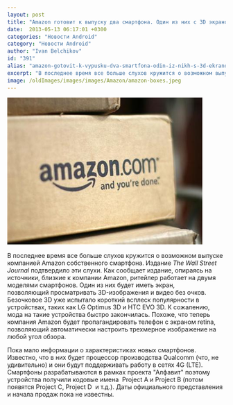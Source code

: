 ```yaml
---
layout: post
title: "Amazon готовит к выпуску два смартфона. Один из них с 3D экраном"
date:  2013-05-13 06:17:01 +0300
categories: "Новости Android"
category: "Новости Android"
author: "Ivan Belchikov"
id: "391"
alias: "amazon-gotovit-k-vypusku-dva-smartfona-odin-iz-nikh-s-3d-ekranom"
excerpt: "В последнее время все больше слухов кружится о возможном выпуске компанией Amazon собственного смартфона. Издание <em>The Wall Street Journal</em> подтвердило эти слухи. Как сообщает издание, опираясь на источники, близкие к компании Amazon, ритейлер работает на двумя моделями смартфонов. Один из них будет иметь экран, позволяющий просматривать 3D-изображения и видео без очков."
image: /oldImages/images/images/Amazon/amazon-boxes.jpeg
---
```

<img src="/oldImages/images/images/Amazon/amazon-boxes.jpeg" alt="Коробки Amazon" >

В последнее время все больше слухов кружится о возможном выпуске компанией Amazon собственного смартфона. Издание <em>The Wall Street Journal</em> подтвердило эти слухи. Как сообщает издание, опираясь на источники, близкие к компании Amazon, ритейлер работает на двумя моделями смартфонов. Один из них будет иметь экран, позволяющий просматривать 3D-изображения и видео без очков.
Безочковое 3D уже испытало короткий всплеск популярности в устройствах, таких как LG Optimus 3D и HTC EVO 3D. К сожалению, мода на такие устройства быстро закончилась. Похоже, что теперь компания Amazon будет пропагандировать телефон с экраном retina, позволяющий автоматически настроить трехмерное изображение на любой угол обзора.

Пока мало информации о характеристиках новых смартфонов. Известно, что в них будет процессор производства Qualcomm (что, не удивительно) и они будут поддерживать работу в сетях 4G (LTE). Смартфоны разрабатываются в рамках проекта "Алфавит" поэтому устройства получили кодовые имена  Project A и Project B (потом появятся Project C, Project D  и т.д.). Даты официального представления и начала продаж пока не известны.
